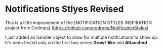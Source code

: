 Notifications Stlyes Revised
==========================

This is a little improvement of the [NOTIFICATION STYLES INSPIRATION project from Codrops] (https://github.com/codrops/NotificationStyles)

I just added an handler object to allow for multiple notifications to show up. It's been tested only on the first two series **Growl-like** and **Attacched**
